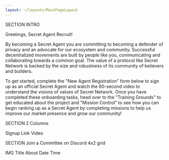 ```yaml
---
layout: ~/layouts/MainPageLayout
---
```


<template v-slot:title>

## Agent Onboarding

</template>

SECTION
INTRO

Greetings, Secret Agent Recruit!

By becoming a Secret Agent you are committing to becoming a defender of privacy and an advocate for our ecosystem and community. Successful decentralized movements are built by people like you, communicating and collaborating towards a common goal. The value of a protocol like Secret Network is backed by the size and robustness of its community of believers and builders.

To get started, complete the "New Agent Registration" form below to sign up as an official Secret Agent and watch the 60-second video to understand the visions of values of Secret Network. Once you have completed these onboarding tasks, head over to the "Training Grounds" to get educated about the project and "Mission Control" to see how you can begin ranking up as a Secret Agent by completing missions to help us improve our market presence and grow our community!

SECTION
2 Columns

Signup Link
Video

SECTION
Join a Committee on Discord
4x2 grid

IMG
Title
About
Date Time